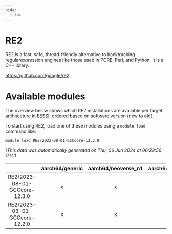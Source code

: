 ```yaml
---
hide:
  - toc
---
```


RE2
===


RE2 is a fast, safe, thread-friendly alternative to backtracking regularexpression engines like those used in PCRE, Perl, and Python. It is a C++library.

https://github.com/google/re2
# Available modules


The overview below shows which RE2 installations are available per target architecture in EESSI, ordered based on software version (new to old).

To start using RE2, load one of these modules using a `module load` command like:

```shell
module load RE2/2023-08-01-GCCcore-12.3.0
```

*(This data was automatically generated on Thu, 06 Jun 2024 at 06:28:56 UTC)*  

| |aarch64/generic|aarch64/neoverse_n1|aarch64/neoverse_v1|x86_64/generic|x86_64/amd/zen2|x86_64/amd/zen3|x86_64/intel/haswell|x86_64/intel/skylake_avx512|
| :---: | :---: | :---: | :---: | :---: | :---: | :---: | :---: | :---: |
|RE2/2023-08-01-GCCcore-12.3.0|x|x|x|x|x|x|x|x|
|RE2/2023-03-01-GCCcore-12.2.0|x|x|x|x|x|x|x|x|
